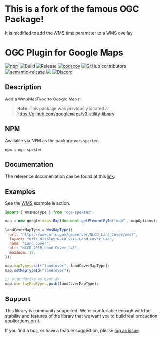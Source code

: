 # This is a fork of the famous OGC Package!

It is modified to add the WMS time parameter to a WMS overlay

# OGC Plugin for Google Maps

[![npm](https://img.shields.io/npm/v/@googlemaps/ogc)](https://www.npmjs.com/package/@googlemaps/ogc)
![Build](https://github.com/googlemaps/js-ogc/workflows/Test/badge.svg)
![Release](https://github.com/googlemaps/js-ogc/workflows/Release/badge.svg)
[![codecov](https://codecov.io/gh/googlemaps/js-ogc/branch/main/graph/badge.svg)](https://codecov.io/gh/googlemaps/js-ogc)
![GitHub contributors](https://img.shields.io/github/contributors/googlemaps/js-ogc?color=green)
[![semantic-release](https://img.shields.io/badge/%20%20%F0%9F%93%A6%F0%9F%9A%80-semantic--release-e10079.svg)](https://github.com/semantic-release/semantic-release)
[![](https://github.com/jpoehnelt/in-solidarity-bot/raw/main/static//badge-flat.png)](https://github.com/apps/in-solidarity)
[![Discord](https://img.shields.io/discord/676948200904589322?color=6A7EC2&logo=discord&logoColor=ffffff)](https://discord.gg/jRteCzP)

## Description

Add a WmsMapType to Google Maps.

> **Note**: This package was previously located at https://github.com/googlemaps/v3-utility-library.

## NPM

Available via NPM as the package `ogc-spekter`.

```shell
npm i ogc-spekter
```

## Documentation

The reference documentation can be found at this [link](https://googlemaps.github.io/js-ogc).

## Examples

See the [WMS](https://googlemaps.github.io/js-ogc/examples/wmslayer.html) example in action.

```javascript
import { WmsMapType } from "ogc-spekter";

map = new google.maps.Map(document.getElementById("map"), mapOptions);

landCoverMapType = WmsMapType({
  url: "https://www.mrlc.gov/geoserver/NLCD_Land_Cover/wms?",
  layers: "mrlc_display:NLCD_2016_Land_Cover_L48",
  name: "Land Cover",
  alt: "NLCD_2016_Land_Cover_L48",
  maxZoom: 18,
});

map.mapTypes.set("landcover", landCoverMapType);
map.setMapTypeId("landcover");

// alternative as overlay
map.overlayMapTypes.push(landCoverMapType);
```

## Support

This library is community supported. We're comfortable enough with the stability and features of
the library that we want you to build real production applications on it.

If you find a bug, or have a feature suggestion, please [log an issue][issues].

[issues]: https://github.com/googlemaps/js-ogc/issues
